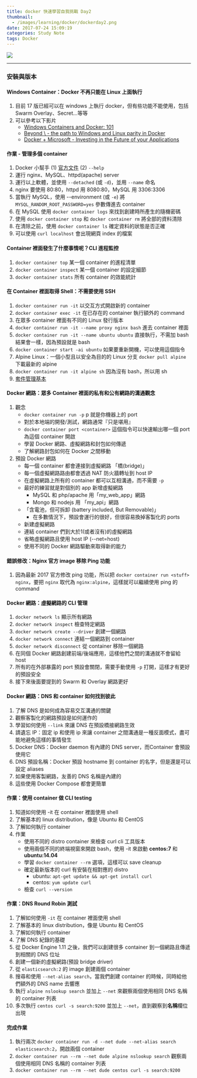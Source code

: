 ```yaml
---
title: docker 快速學習自我挑戰 Day2
thumbnail:
  - /images/learning/docker/dockerday2.png
date: 2017-07-24 15:09:19
categories: Study Note
tags: Docker
---
```

<img src="/images/learning/docker/dockerday2.png">

***
### 安裝與版本
#### Windows Container：Docker 不再只能在 Linux 上面執行
1. 目前 17 版已經可以在 windows 上執行 docker，但有些功能不能使用，包括 Swarm Overlay、Secret...等等
2. 可以參考以下影片
    - [Windows Containers and Docker: 101](https://www.youtube.com/watch?v=066-9yw8-7c)
    - [Beyond \ - the path to Windows and Linux parity in Docker](https://www.youtube.com/watch?v=4ZY_4OeyJsw)
    - [Docker + Microsoft - Investing in the Future of your Applications](https://www.youtube.com/watch?v=QASAqcuuzgI)
#### 作業 - 管理多個 container
1. Docker 小幫手 (1) [官方文件](https://docs.docker.com/) (2) `--help`
2. 運行 nginx、MySQL、httpd(apache) server
3. 運行以上軟體，並使用 `--detached` (或 `-d`)，並用 `--name` 命名
4. nginx 要使用 80:80，httpd 用 8080:80，MySQL 用 3306:3306
5. 當執行 MySQL，使用 --environment (或 `-e`) 將 `MYSQL_RANDOM_ROOT_PASSWORD=yes` 參數傳進去 container
6. 在 MySQL 使用 `docker container logs` 來找到創建時所產生的隨機密碼
7. 使用 `docker container stop` 和 `docker container rm` 將全部的資料清除
8. 在清除之前，使用 `docker container ls` 確定資料的狀態是否正確
9. 可以使用 `curl localhost` 會出現網頁 index 的檔案
#### Container 裡面發生了什麼事情呢？CLI 進程監控
1. `docker container top` 某一個 container 的進程清單
2. `docker container inspect` 某一個 container 的設定細節
3. `docker container stats` 所有 container 的效能統計
#### 在 Container 裡面取得 Shell：不需要使用 SSH
1. `docker container run -it` 以交互方式開啟新的 container
2. `docker container exec -it` 在已存在的 container 執行額外的 command
3. 在眾多 container 裡面有不同的 Linux 發行版本
4. `docker container run -it --name proxy nginx bash` 進去 container 裡面
5. `docker container run -it --name ubuntu ubuntu` 直接執行，不需加 bash 結果會一樣，因為預設就是 bash
6. `docker container start -ai ubuntu` 如果要重新開機，可以使用這個指令
7. Alpine Linux：一個小型且以安全為目的的 Linux 分支 `docker pull alpine` 下載最新的 alpine
8. `docker container run -it alpine sh` 因為沒有 bash，所以用 sh
9. [套件管理基本](https://www.digitalocean.com/community/tutorials/package-management-basics-apt-yum-dnf-pkg)
#### Docker 網路：眾多 Container 裡面的私有和公有網路的溝通觀念
1. 觀念
    - `docker container run -p` p 就是你機器上的 port
    - 對於本地端的開發/測試，網路通常『只是堪用』
    - `docker container port <container>` 這個指令可以快速輸出哪一個 port 為這個 container 開啟
    - 學習 Docker 網路、虛擬網路和封包如何傳遞
    - 了解網路封包如何在 Docker 之間移動
2. 預設 Docker 網路
    - 每一個 container 都會連接到虛擬網路 「橋(bridge)」
    - 每一個虛擬網路路由都會透過 NAT 防火牆轉址到 host IP
    - 在虛擬網路上所有的 container 都可以互相溝通，而不需要 `-p`
    - 最好的練習就是對個別的 app 新增虛擬網路
        * MySQL 和 php/apache 用「my\_web_app」網路
        * Mongo 和 nodejs 用 「my_api」網路
    - 「含電池，但可拆卸 (battery included, But Removable)」
        * 在多數情況下，預設會運行的很好，但很容易換掉客製化的 ports
    - 新建虛擬網路
    - 連結 container 們到大於1(或者沒有)的虛擬網路
    - 省略虛擬網路且使用 host IP (--net=host)
    - 使用不同的 Docker 網路驅動來取得新的能力
#### 錯誤修改：Nginx 官方 image 移除 Ping 功能
1. 因為最新 2017 官方修改 ping 功能，所以把 `docker container run <stuff> nginx`，要把 `nginx` 取代為 `nginx:alpine`，這樣就可以繼續使用 ping 的 command
#### Docker 網路：虛擬網路的 CLI 管理
1. `docker network ls` 顯示所有網路
2. `docker network inspect` 檢查特定網路
3. `docker network create --driver` 創建一個網路
4. `docker network connect` 連結一個網路到 container
5. `docker network disconnect` 從 container 移除一個網路
6. 在同個 Docker 網路創建前端/後端應用，這樣他們之間的溝通就不會留給 host
7. 所有的在外部暴露的 port 預設會關閉，需要手動使用 `-p` 打開，這樣才有更好的預設安全
8. 接下來後面要提到的 Swarm 和 Overlay 網路更好
#### Docker 網路：DNS 和 container 如何找到彼此
1. 了解 DNS 是如何成為容易交互溝通的關鍵
2. 觀察客製化的網路預設是如何運作的
3. 學習如何使用 `--link` 來讓 DNS 在預設橋接網路生效
4. 請遺忘 IP：固定 ip 和使用 ip 來讓 container 之間溝通是一種反面模式，盡可能地避免這樣的事情發生
5. Docker DNS：Docker daemon 有內建的 DNS server，而Container 會預設使用它
6. DNS 預設名稱：Docker 預設 hostname 到 container 的名字，但是還是可以設定 aliases
7. 如果使用客製網路，友善的 DNS 名稱是內建的
8. 這些使用 Docker Compose 都會更簡單
#### 作業：使用 container 做 CLI testing
1. 知道如何使用 -it 在 container 裡面使用 shell
2. 了解基本的 linux distribution，像是 Ubuntu 和 CentOS
3. 了解如何執行 container
4. 作業
    - 使用不同的 distro container 來檢查 curl cli 工具版本
    - 使用兩個不同的終端視窗來開啟 bash，使用 -it 來啟動 **centos:7** 和 **ubuntu:14.04**
    - 學習 `docker container --rm` 選項，這樣可以 save cleanup
    - 確定最新版本的 curl 有安裝在相對應的 distro
        * ubuntu: `apt-get update && apt-get install curl`
        * centos: `yum update curl`
    - 檢查 `curl --version`
#### 作業：DNS Round Robin 測試
1. 了解如何使用 `-it` 在 container 裡面使用 shell
2. 了解基本的 linux distribution，像是 Ubuntu 和 CentOS
3. 了解如何執行 container
4. 了解 DNS 紀錄的基礎
5. 從 Docker Engine 1.11 之後，我們可以創建很多 container 到一個網路且傳遞到相關的 DNS 位址
6. 創建一個新的虛擬網路(預設 bridge driver)
7. 從 `elasticsearch:2` 的 image 創建兩個 container
8. 搜尋和使用 `--net-alias search`，當我們創建 container 的時候，同時給他們額外的 DNS name 去響應
9. 執行 `alpine nslookup search` 並加上 `--net` 來觀察兩個使用相同 DNS 名稱的 container 列表
10. 多次執行 `centos curl -s search:9200` 並加上 `--net`，直到觀察到**名稱**欄位出現
#### 完成作業
1. 執行兩次 `docker container run -d --net dude --net-alias search elasticsearch:2`，開啟兩個 container
2. `docker container run --rm --net dude alpine nslookup search` 觀察兩個使用相同 DNS 名稱的 container 列表
3. `docker container run --rm --net dude centos curl -s search:9200`